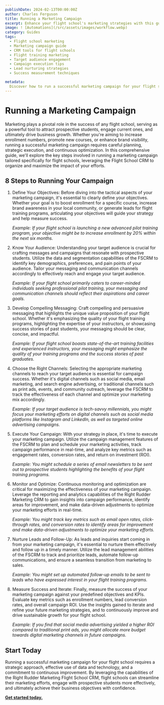 ```yaml
---
publishDate: 2024-02-13T00:00:00Z
author: Charles Ferguson
title: Running a Marketing Campaign
excerpt: Enhance your flight school's marketing strategies with this guide on running a successful marketing campaign. Learn how to define objectives, understand your audience, craft compelling messaging, choose the right channels, execute your campaign, monitor and optimize, nurture leads, follow up, and measure success.
image: ! [Automations](/src/assets/images/workflow.webp) 
category: Guides
tags:
  - Flight school marketing
  - Marketing campaign guide
  - CRM tools for flight schools
  - Flight training marketing
  - Target audience engagement
  - Campaign execution tips
  - Lead nurturing strategies
  - Success measurement techniques

metadata:
  Discover how to run a successful marketing campaign for your flight school with this comprehensive guide. Learn key strategies, leverage CRM tools, and achieve your business objectives with confidence.
---
```


# Running a Marketing Campaign

Marketing plays a pivotal role in the success of any flight school, serving as a powerful tool to attract prospective students, engage current ones, and ultimately drive business growth. Whether you're aiming to increase enrollment numbers, promote new courses, or enhance brand visibility, running a successful marketing campaign requires careful planning, strategic execution, and continuous optimization. In this comprehensive guide, we'll explore the key steps involved in running a marketing campaign tailored specifically for flight schools, leveraging the Flight School CRM to organize and maximize the impact of your efforts.

## 8 Steps to Running Your Campaign
1. Define Your Objectives: Before diving into the tactical aspects of your marketing campaign, it's essential to clearly define your objectives. Whether your goal is to boost enrollment for a specific course, increase brand awareness in your local community, or generate leads for flight training programs, articulating your objectives will guide your strategy and help measure success. 

    *Example: If your flight school is launching a new advanced pilot training program, your objective might be to increase enrollment by 20% within the next six months.*

2. Know Your Audience: Understanding your target audience is crucial for crafting messages and campaigns that resonate with prospective students. Utilize the data and segmentation capabilities of the FSCRM to identify key demographics, preferences, and pain points of your audience. Tailor your messaging and communication channels accordingly to effectively reach and engage your target audience.

   *Example: If your flight school primarily caters to career-minded individuals seeking professional pilot training, your messaging and communication channels should reflect their aspirations and career goals.*

3. Develop Compelling Messaging: Craft compelling and persuasive messaging that highlights the unique value proposition of your flight school. Whether it's emphasizing the quality of your flight training programs, highlighting the expertise of your instructors, or showcasing success stories of past students, your messaging should be clear, concise, and impactful.

    *Example: If your flight school boasts state-of-the-art training facilities and experienced instructors, your messaging might emphasize the quality of your training programs and the success stories of past graduates.*

4. Choose the Right Channels: Selecting the appropriate marketing channels to reach your target audience is essential for campaign success. Whether it's digital channels such as social media, email marketing, and search engine advertising, or traditional channels such as print ads, events, and community outreach, leverage the FSCRM to track the effectiveness of each channel and optimize your marketing mix accordingly.

    *Example: If your target audience is tech-savvy millennials, you might focus your marketing efforts on digital channels such as social media platforms like Instagram and LinkedIn, as well as targeted online advertising campaigns.*

5. Execute Your Campaign: With your strategy in place, it's time to execute your marketing campaign. Utilize the campaign management features of the FSCRM to plan and schedule your marketing activities, track campaign performance in real-time, and analyze key metrics such as engagement rates, conversion rates, and return on investment (ROI).

    *Example: You might schedule a series of email newsletters to be sent out to prospective students highlighting the benefits of your flight training programs.*

6. Monitor and Optimize: Continuous monitoring and optimization are critical for maximizing the effectiveness of your marketing campaign. Leverage the reporting and analytics capabilities of the Right Rudder Marketing CRM to gain insights into campaign performance, identify areas for improvement, and make data-driven adjustments to optimize your marketing efforts in real-time.

    *Example: You might track key metrics such as email open rates, click-through rates, and conversion rates to identify areas for improvement and make data-driven adjustments to optimize your marketing efforts.*

7. Nurture Leads and Follow-Up: As leads and inquiries start coming in from your marketing campaign, it's essential to nurture them effectively and follow up in a timely manner. Utilize the lead management abilities of the FSCRM to track and prioritize leads, automate follow-up communications, and ensure a seamless transition from marketing to sales.

    *Example: You might set up automated follow-up emails to be sent to leads who have expressed interest in your flight training programs.*

8. Measure Success and Iterate: Finally, measure the success of your marketing campaign against your predefined objectives and KPIs. Evaluate key metrics such as enrollment numbers, lead conversion rates, and overall campaign ROI. Use the insights gained to iterate and refine your future marketing strategies, and to continuously improve and drive sustainable growth for your flight school.

    *Example: If you find that social media advertising yielded a higher ROI compared to traditional print ads, you might allocate more budget towards digital marketing channels in future campaigns.*

## Start Today
Running a successful marketing campaign for your flight school requires a strategic approach, effective use of data and technology, and a commitment to continuous improvement. By leveraging the capabilities of the Right Rudder Marketing Flight School CRM, flight schools can streamline their marketing efforts, engage with prospective students more effectively, and ultimately achieve their business objectives with confidence.

**[Get started today.](https://rightruddermarketing.com/schedule-call)**